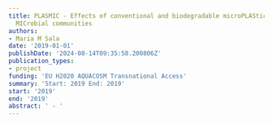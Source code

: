 ```yaml
---
title: PLASMIC - Effects of conventional and biodegradable microPLAStics on marine
  MICrobial communities
authors:
- Maria M Sala
date: '2019-01-01'
publishDate: '2024-08-14T09:35:58.200806Z'
publication_types:
- project
funding: 'EU H2020 AQUACOSM Transnational Access'
summary: 'Start: 2019 End: 2019'
start: '2019'
end: '2019'
abstract: ' - '
---
```

